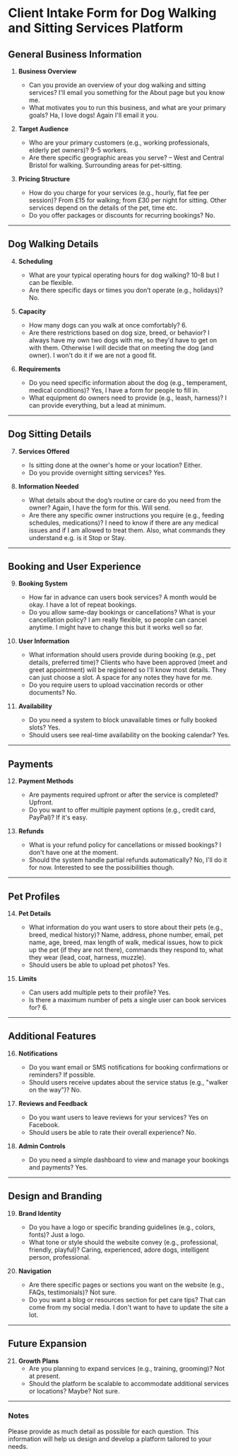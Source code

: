 # Client Intake Form for Dog Walking and Sitting Services Platform

## General Business Information
1. **Business Overview**
   - Can you provide an overview of your dog walking and sitting services? I'll email you something for the About page but you know me. 
   - What motivates you to run this business, and what are your primary goals? Ha, I love dogs! Again I'll email it you. 

2. **Target Audience**
   - Who are your primary customers (e.g., working professionals, elderly pet owners)? 9-5 workers. 
   - Are there specific geographic areas you serve? – West and Central Bristol for walking. Surrounding areas for pet-sitting.  

3. **Pricing Structure**
   - How do you charge for your services (e.g., hourly, flat fee per session)? From £15 for walking; from £30 per night for sitting. Other services depend on the details of the pet, time etc. 
   - Do you offer packages or discounts for recurring bookings? No. 

---

## Dog Walking Details
4. **Scheduling**
   - What are your typical operating hours for dog walking? 10-8 but I can be flexible. 
   - Are there specific days or times you don’t operate (e.g., holidays)? No. 

5. **Capacity**
   - How many dogs can you walk at once comfortably? 6. 
   - Are there restrictions based on dog size, breed, or behavior? I always have my own two dogs with me, so they'd have to get on with them. Otherwise I will decide that on meeting the dog (and owner). I won't do it if we are not a good fit. 

6. **Requirements**
   - Do you need specific information about the dog (e.g., temperament, medical conditions)? Yes, I have a form for people to fill in. 
   - What equipment do owners need to provide (e.g., leash, harness)? I can provide everything, but a lead at minimum. 

---

## Dog Sitting Details
7. **Services Offered**
   - Is sitting done at the owner's home or your location? Either. 
   - Do you provide overnight sitting services? Yes. 

8. **Information Needed**
   - What details about the dog’s routine or care do you need from the owner? Again, I have the form for this. Will send. 
   - Are there any specific owner instructions you require (e.g., feeding schedules, medications)? I need to know if there are any medical issues and if I am allowed to treat them. Also, what commands they understand e.g. is it Stop or Stay. 

---

## Booking and User Experience
9. **Booking System**
   - How far in advance can users book services? A month would be okay. I have a lot of repeat bookings. 
   - Do you allow same-day bookings or cancellations? What is your cancellation policy? I am really flexible, so people can cancel anytime. I might have to change this but it works well so far. 

10. **User Information**
    - What information should users provide during booking (e.g., pet details, preferred time)? Clients who have been approved (meet and greet appointment) will be registered so I'll know most details. They can just choose a slot. A space for any notes they have for me.  
    - Do you require users to upload vaccination records or other documents? No. 

11. **Availability**
    - Do you need a system to block unavailable times or fully booked slots? Yes. 
    - Should users see real-time availability on the booking calendar? Yes. 

---

## Payments
12. **Payment Methods**
    - Are payments required upfront or after the service is completed? Upfront. 
    - Do you want to offer multiple payment options (e.g., credit card, PayPal)? If it's easy. 

13. **Refunds**
    - What is your refund policy for cancellations or missed bookings? I don't have one at the moment.
    - Should the system handle partial refunds automatically? No, I'll do it for now. Interested to see the possibilities though. 

---

## Pet Profiles
14. **Pet Details**
    - What information do you want users to store about their pets (e.g., breed, medical history)? Name, address, phone number, email, pet name, age, breed, max length of walk, medical issues, how to pick up the pet (if they are not there), commands they respond to, what they wear (lead, coat, harness, muzzle).
    - Should users be able to upload pet photos? Yes. 

15. **Limits**
    - Can users add multiple pets to their profile? Yes. 
    - Is there a maximum number of pets a single user can book services for? 6. 

---

## Additional Features
16. **Notifications**
    - Do you want email or SMS notifications for booking confirmations or reminders? If possible. 
    - Should users receive updates about the service status (e.g., "walker on the way")? No. 

17. **Reviews and Feedback**
    - Do you want users to leave reviews for your services? Yes on Facebook. 
    - Should users be able to rate their overall experience? No. 

18. **Admin Controls**
    - Do you need a simple dashboard to view and manage your bookings and payments? Yes. 

---

## Design and Branding
19. **Brand Identity**
    - Do you have a logo or specific branding guidelines (e.g., colors, fonts)? Just a logo. 
    - What tone or style should the website convey (e.g., professional, friendly, playful)? Caring, experienced, adore dogs, intelligent person, professional. 

20. **Navigation**
    - Are there specific pages or sections you want on the website (e.g., FAQs, testimonials)? Not sure. 
    - Do you want a blog or resources section for pet care tips? That can come from my social media. I don't want to have to update the site a lot. 

---

## Future Expansion
21. **Growth Plans**
    - Are you planning to expand services (e.g., training, grooming)? Not at present. 
    - Should the platform be scalable to accommodate additional services or locations? Maybe? Not sure. 

---

### Notes
Please provide as much detail as possible for each question. This information will help us design and develop a platform tailored to your needs.

